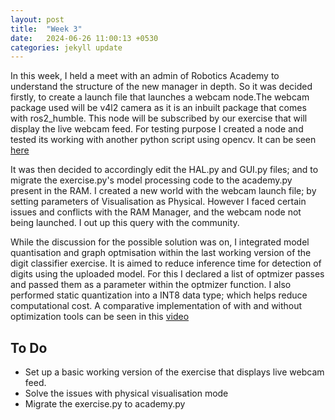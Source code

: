 ```yaml
---
layout: post
title:  "Week 3"
date:   2024-06-26 11:00:13 +0530
categories: jekyll update
---
```


In this week, I held a meet with an admin of Robotics Academy to understand the structure of the new manager in depth. So it was decided firstly, to create a launch file that launches a webcam node.The webcam package used will be v4l2 camera as it is an inbuilt package that comes with ros2_humble. This node will be subscribed by our exercise that will display the live webcam feed. For testing purpose I created a node and tested its working with another python script using opencv. It can be seen [here](https://youtu.be/v3TxNPqANDY)

It was then decided to accordingly edit the HAL.py and GUI.py files; and to migrate the exercise.py's model processing code to the academy.py present in the RAM. I created a new world with the webcam launch file; by setting parameters of Visualisation as Physical. However I faced certain issues and conflicts with the RAM Manager, and the webcam node not being launched. I out up this query with the community.

While the discussion for the possible solution was on, I integrated model quantisation and graph optmisation within the last working version of the digit classifier exercise. It is aimed to reduce inference time for detection of digits using the uploaded model. For this I declared a list of optmizer passes and passed them as a parameter within the optmizer function. I also performed static quantization into a INT8 data type; which helps reduce computational cost. A comparative implementation of with and without optimization tools can be seen in this [video](https://youtu.be/uInX4icuJ2E)

## To Do 

* Set up a basic working version of the exercise that displays live webcam feed.
* Solve the issues with physical visualisation mode
* Migrate the exercise.py to academy.py
